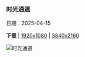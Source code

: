 ### 时光通道

日期：2025-04-15

**下载**  |  [1920x1080](https://cn.bing.com/th?id=OHR.KachinaBridge_ZH-CN3333793502_1920x1080.jpg)  |  [3840x2160](https://cn.bing.com/th?id=OHR.KachinaBridge_ZH-CN3333793502_UHD.jpg)

![时光通道](https://cn.bing.com/th?id=OHR.KachinaBridge_ZH-CN3333793502_1920x1080.jpg "卡奇纳桥，天然桥国家区，犹他州，美国 (© Alan Majchrowicz/Getty Images)")

